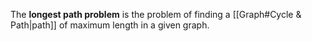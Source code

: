The **longest path problem** is the problem of finding a [[Graph#Cycle & Path|path]] of maximum length in a given graph.



